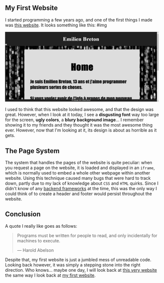 ## My First Website

I started programming a few years ago, and one of the first things I made was [this website](./client/index.html). It looks something like this:
#img

![screenshot of gray website with large bold font](./screenshot.jpg)

I used to think that this website looked awesome, and that the design was great. However, when I look at it today, I see a **disgusting font** way too large for the screen, **ugly colors**, a **blury background image**... I remember showing it to my friends and they thought it was the most awesome thing ever. However, now that I'm looking at it, its design is about as horrible as it gets.

## The Page System

The system that handles the pages of the website is quite peculiar: when you request a page on the website, it is loaded and displayed in an `iframe`, which is normally used to embed a whole other webpage within another website. Using this technique caused many bugs that were hard to track down, partly due to my lack of knowledge about `CSS` and `HTML` quirks. Since I didn't know of any [backend frameworks](https://developer.mozilla.org/en-US/docs/Learn/Server-side/First_steps/Web_frameworks) at the time, this was the only way I could think of to create a header and footer would persist throughout the website.

## Conclusion

A quote I really like goes as follows:

> Programs must be written for people to read, and only incidentally for machines to execute.
>
> &#8212; Harold Abelson

Despite that, my first website is just a jumbled mess of unreadable code. Looking back however, it was simply a stepping stone into the right direction. Who knows... maybe one day, I will look back at [this very website](https://github.com/Bricktech2000/Website) the same way I look back at [my first website](./client/index.html).
